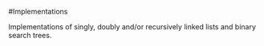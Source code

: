 #Implementations

Implementations of singly, doubly and/or recursively linked lists and binary search trees.
